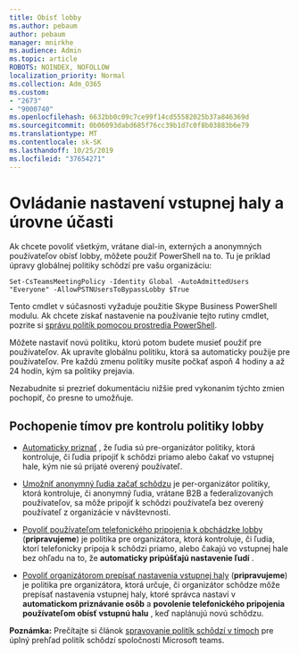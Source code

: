 ```yaml
---
title: Obísť lobby
ms.author: pebaum
author: pebaum
manager: mnirkhe
ms.audience: Admin
ms.topic: article
ROBOTS: NOINDEX, NOFOLLOW
localization_priority: Normal
ms.collection: Adm_O365
ms.custom:
- "2673"
- "9000740"
ms.openlocfilehash: 6632bb0c09c7ce99f14cd55582025b37a846369d
ms.sourcegitcommit: 0b06093dabd685f76cc39b1d7c0f8b03883b6e79
ms.translationtype: MT
ms.contentlocale: sk-SK
ms.lasthandoff: 10/25/2019
ms.locfileid: "37654271"
---
```

# <a name="control-lobby-settings-and-level-of-participation"></a>Ovládanie nastavení vstupnej haly a úrovne účasti

Ak chcete povoliť všetkým, vrátane dial-in, externých a anonymných používateľov obísť lobby, môžete použiť PowerShell na to. Tu je príklad úpravy globálnej politiky schôdzí pre vašu organizáciu:

`Set-CsTeamsMeetingPolicy -Identity Global -AutoAdmittedUsers "Everyone" -AllowPSTNUsersToBypassLobby $True`

Tento cmdlet v súčasnosti vyžaduje použitie Skype Business PowerShell modulu. Ak chcete získať nastavenie na používanie tejto rutiny cmdlet, pozrite si [správu politík pomocou prostredia PowerShell](https://docs.microsoft.com/en-us/microsoftteams/teams-powershell-overview#managing-policies-via-powershell).

Môžete nastaviť novú politiku, ktorú potom budete musieť použiť pre používateľov. Ak upravíte globálnu politiku, ktorá sa automaticky použije pre používateľov. Pre každú zmenu politiky musíte počkať aspoň 4 hodiny a až 24 hodín, kým sa politiky prejavia.

Nezabudnite si prezrieť dokumentáciu nižšie pred vykonaním týchto zmien pochopiť, čo presne to umožňuje.

## <a name="understanding-teams-meeting-lobby-policy-controls"></a>Pochopenie tímov pre kontrolu politiky lobby

- [Automaticky priznať](https://docs.microsoft.com/microsoftteams/meeting-policies-in-teams#automatically-admit-people) , že ľudia sú pre-organizátor politiky, ktorá kontroluje, či ľudia pripojiť k schôdzi priamo alebo čakať vo vstupnej hale, kým nie sú prijaté overený používateľ.

- [Umožniť anonymný ľudia začať schôdzu](https://docs.microsoft.com/microsoftteams/meeting-policies-in-teams#allow-anonymous-people-to-start-a-meeting) je per-organizátor politiky, ktorá kontroluje, či anonymný ľudia, vrátane B2B a federalizovaných používateľov, sa môže pripojiť k schôdzi používateľa bez overený používateľ z organizácie v návštevnosti.

- [Povoliť používateľom telefonického pripojenia k obchádzke lobby](https://docs.microsoft.com/en-us/microsoftteams/meeting-policies-in-teams#allow-dial-in-users-to-bypass-the-lobby-coming-soon) (**pripravujeme**) je politika pre organizátora, ktorá kontroluje, či ľudia, ktorí telefonicky pripoja k schôdzi priamo, alebo čakajú vo vstupnej hale bez ohľadu na to, že **automaticky pripúšťajú nastavenie ľudí** .

- [Povoliť organizátorom prepísať nastavenia vstupnej haly](https://docs.microsoft.com/microsoftteams/meeting-policies-in-teams#allow-organizers-to-override-lobby-settings-coming-soon) (**pripravujeme**) je politika pre organizátora, ktorá určuje, či organizátor schôdze môže prepísať nastavenia vstupnej haly, ktoré správca nastaví v **automatickom priznávanie osôb** a **povolenie telefonického pripojenia používateľom obísť vstupnú halu** , keď naplánujú novú schôdzu.

**Poznámka:** Prečítajte si článok [spravovanie politík schôdzí v tímoch](https://docs.microsoft.com/en-us/microsoftteams/meeting-policies-in-teams) pre úplný prehľad politík schôdzí spoločnosti Microsoft teams.
